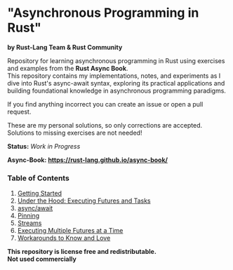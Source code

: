 # "Asynchronous Programming in Rust"
**by Rust-Lang Team & Rust Community**<br>

Repository for learning asynchronous programming in Rust using exercises and examples from the **Rust Async Book**.<br>
This repository contains my implementations, notes, and experiments as I dive into Rust's async-await syntax,
exploring its practical applications and building foundational knowledge in asynchronous programming paradigms.<br>

If you find anything incorrect you can create an issue or open a pull request.<br>

These are my personal solutions, so only corrections are accepted. Solutions to missing exercises are not needed! <br>

**Status:** *Work in Progress*

**Async-Book: https://rust-lang.github.io/async-book/**

### Table of Contents
1. [Getting Started](./01-Getting-Started)
2. [Under the Hood: Executing Futures and Tasks](./02-Under-the-Hood)
3. [async/await](./03-async-await)
4. [Pinning](./04-Pinning)
5. [Streams](./05-Streams)
6. [Executing Multiple Futures at a Time](./06-Executing-Multiple-Futures-at-a-Time)
7. [Workarounds to Know and Love](./07-Workarounds-to-Know-and-Love)

**This repository is license free and redistributable.** <br>
**Not used commercially**